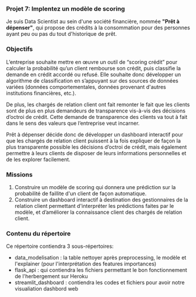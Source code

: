 ### Projet 7: Implentez un modèle de scoring

Je suis Data Scientist au sein d'une société financière, nommée **"Prêt à dépenser"**, qui propose des crédits à la consommation pour des personnes ayant peu ou pas du tout d'historique de prêt.

### Objectifs 

L’entreprise souhaite mettre en œuvre un outil de “scoring crédit” pour calculer la probabilité qu’un client rembourse son crédit, puis classifie la demande en crédit accordé ou refusé. Elle souhaite donc développer un algorithme de classification en s’appuyant sur des sources de données variées (données comportementales, données provenant d'autres institutions financières, etc.).

De plus, les chargés de relation client ont fait remonter le fait que les clients sont de plus en plus demandeurs de transparence vis-à-vis des décisions d’octroi de crédit. Cette demande de transparence des clients va tout à fait dans le sens des valeurs que l’entreprise veut incarner.

Prêt à dépenser décide donc de développer un dashboard interactif pour que les chargés de relation client puissent à la fois expliquer de façon la plus transparente possible les décisions d’octroi de crédit, mais également permettre à leurs clients de disposer de leurs informations personnelles et de les explorer facilement. 

### Missions

  1) Construire un modèle de scoring qui donnera une prédiction sur la probabilité de faillite d'un client de façon automatique.
  2) Construire un dashboard interactif à destination des gestionnaires de la relation client permettant d'interpréter les prédictions faites par le modèle, et d’améliorer la connaissance client des chargés de relation client.
  
### Contenu du répertoire

Ce répertoire contiendra 3 sous-répertoires:
  * data_modelisation : la table nettoyer après preprocessing, le modèle et l'explainer (pour l'interprétation des features importances)
  * flask_api : qui contiendra les fichiers permettant le bon fonctionnement de l'herbergement sur Heroku
  * streamlit_dashboard : contiendra les codes et fichiers pour avoir notre visualiation dashbord web
